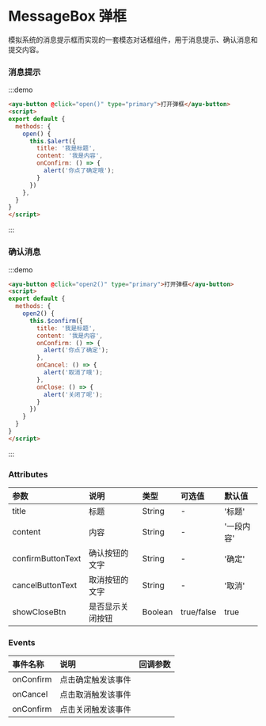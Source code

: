 # MessageBox 弹框
模拟系统的消息提示框而实现的一套模态对话框组件，用于消息提示、确认消息和提交内容。
<script>
export default {
  methods: {
    open() {
      this.$alert({
        title: '我是标题',
        content: '我是内容',
        onConfirm: () => {
          alert('你点了确定哦');
        }
      })
    },
    open2() {
      this.$confirm({
        title: '我是标题',
        content: '我是内容',
        onConfirm: () => {
          alert('你点了确定');
        },
        onCancel: () => {
          alert('取消了哦');
        },
        onClose: () => {
          alert('关闭了呢');
        }
      })
    }
  }
}
</script>
### 消息提示
:::demo
``` html
<ayu-button @click="open()" type="primary">打开弹框</ayu-button>
<script>
export default {
  methods: {
    open() {
      this.$alert({
        title: '我是标题',
        content: '我是内容',
        onConfirm: () => {
          alert('你点了确定哦');
        }
      })
    },
  }
}
</script>
```
:::

### 确认消息
:::demo
``` html
<ayu-button @click="open2()" type="primary">打开弹框</ayu-button>
<script>
export default {
  methods: {
    open2() {
      this.$confirm({
        title: '我是标题',
        content: '我是内容',
        onConfirm: () => {
          alert('你点了确定');
        },
        onCancel: () => {
          alert('取消了哦');
        },
        onClose: () => {
          alert('关闭了呢');
        }
      })
    }
  }
}
</script>
```
:::

### Attributes
参数|说明|类型|可选值|默认值
:---|:---|:---|:---|:---
title|标题|String|-|'标题'
content|内容|String|-|'一段内容'
confirmButtonText|确认按钮的文字|String|-|'确定'
cancelButtonText|取消按钮的文字|String|-|'取消'
showCloseBtn|是否显示关闭按钮|Boolean|true/false|true

### Events
事件名称|说明|回调参数
:---|:---|:---
onConfirm|点击确定触发该事件
onCancel|点击取消触发该事件
onConfirm|点击关闭触发该事件
